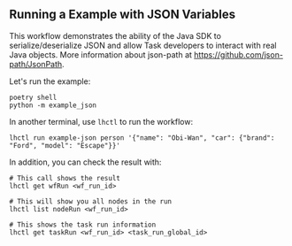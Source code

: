 ## Running a Example with JSON Variables

This workflow demonstrates the ability of the Java SDK to serialize/deserialize
JSON and allow Task developers to interact with real Java objects.
More information about json-path at https://github.com/json-path/JsonPath.

Let's run the example:

```
poetry shell
python -m example_json
```

In another terminal, use `lhctl` to run the workflow:

```
lhctl run example-json person '{"name": "Obi-Wan", "car": {"brand": "Ford", "model": "Escape"}}'
```

In addition, you can check the result with:

```
# This call shows the result
lhctl get wfRun <wf_run_id>

# This will show you all nodes in the run
lhctl list nodeRun <wf_run_id>

# This shows the task run information
lhctl get taskRun <wf_run_id> <task_run_global_id>
```

